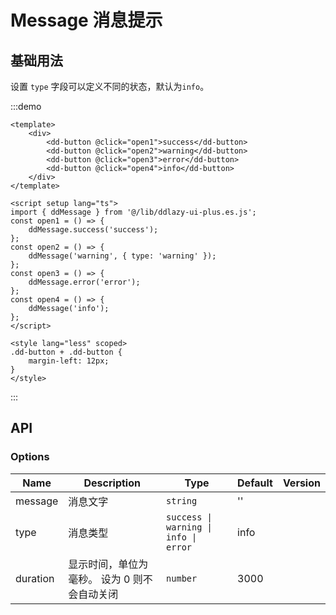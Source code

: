 # Message 消息提示

## 基础用法

设置 `type` 字段可以定义不同的状态，默认为`info`。

:::demo

```vue
<template>
	<div>
		<dd-button @click="open1">success</dd-button>
		<dd-button @click="open2">warning</dd-button>
		<dd-button @click="open3">error</dd-button>
		<dd-button @click="open4">info</dd-button>
	</div>
</template>

<script setup lang="ts">
import { ddMessage } from '@/lib/ddlazy-ui-plus.es.js';
const open1 = () => {
	ddMessage.success('success');
};
const open2 = () => {
	ddMessage('warning', { type: 'warning' });
};
const open3 = () => {
	ddMessage.error('error');
};
const open4 = () => {
	ddMessage('info');
};
</script>

<style lang="less" scoped>
.dd-button + .dd-button {
	margin-left: 12px;
}
</style>
```

:::

## API

### Options

| Name     | Description                                  | Type                                  | Default | Version |
| -------- | -------------------------------------------- | ------------------------------------- | ------- | ------- |
| message  | 消息文字                                     | `string`                              | ''      |
| type     | 消息类型                                     | `success \| warning \| info \| error` | info    |
| duration | 显示时间，单位为毫秒。 设为 0 则不会自动关闭 | `number`                              | 3000    |
